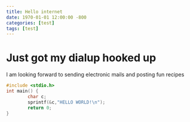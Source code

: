 ```yaml
---
title: Hello internet
date: 1970-01-01 12:00:00 -800
categories: [test]
tags: [test]
---
```


# Just got my dialup hooked up

I am looking forward to sending electronic mails and posting fun recipes

```c
#include <stdio.h>
int main() {
        char c;
        sprintf(&c,"HELLO WORLD!\n");
        return 0;
}
```
